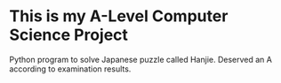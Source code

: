 <h1>This is my A-Level Computer Science Project</h1>
Python program to solve Japanese puzzle called Hanjie. Deserved an A according to examination results.
